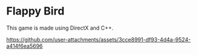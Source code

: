 # Flappy Bird
 This game is made using DirectX and C++. 
 


https://github.com/user-attachments/assets/3cce8991-df93-4d4a-9524-a414f6ea5696

